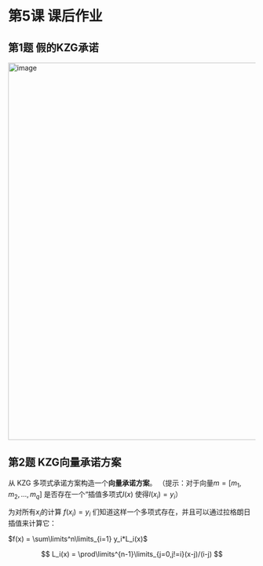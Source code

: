 # 第5课 课后作业

## 第1题 假的KZG承诺
<img width="769" alt="image" src="https://github.com/readygo67/zkshanghai-workshop/assets/78890754/8cc21608-824f-423f-b806-2fd6be2371f3">


## 第2题 KZG向量承诺方案

从 KZG 多项式承诺方案构造一个**向量承诺方案**。 （提示：对于向量$m=[m_1,m_2,...,m_q]$  是否存在一个“插值多项式$I(x)$ 使得$I(x_i)=y_i$）

为对所有$x_i$的计算 $f(x_i)=y_i$  们知道这样一个多项式存在，并且可以通过拉格朗日插值来计算它：

$f(x) = \sum\limits^n\limits_{i=1} y_i*L_i(x)$

$$
L_i(x) = \prod\limits^{n-1}\limits_{j=0,j!=i}(x-j)/(i-j)
$$
